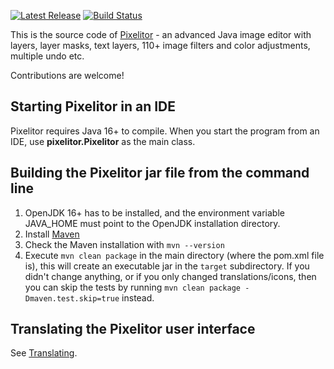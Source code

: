[![Latest Release](https://img.shields.io/github/v/release/lbalazscs/pixelitor?include_prereleases)](https://github.com/lbalazscs/Pixelitor/releases)
[![Build Status](https://github.com/lbalazscs/Pixelitor/actions/workflows/build.yml/badge.svg)](https://github.com/lbalazscs/Pixelitor/actions/workflows/build.yml)

This is the source code of [Pixelitor](https://pixelitor.sourceforge.io/) - an advanced Java image editor with layers, layer masks, text layers, 110+ image filters and color adjustments, multiple undo etc.

Contributions are welcome!

## Starting Pixelitor in an IDE

Pixelitor requires Java 16+ to compile. When you start the program from an IDE, use **pixelitor.Pixelitor** as the main
class.

## Building the Pixelitor jar file from the command line

1. OpenJDK 16+ has to be installed, and the environment variable JAVA_HOME must point to the OpenJDK installation
   directory.
2. Install [Maven](https://maven.apache.org/install.html)
3. Check the Maven installation with `mvn --version`
4. Execute `mvn clean package` in the main directory (where the pom.xml file is), this will create an executable jar in the `target` subdirectory. If you didn't change anything, or if you only changed translations/icons, then you can skip the tests by running `mvn clean package -Dmaven.test.skip=true` instead.  

## Translating the Pixelitor user interface

See [Translating](Translating.md).


